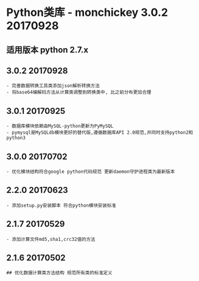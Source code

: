 # Python类库 - monchickey 3.0.2 20170928
## 适用版本 python 2.7.x

## 3.0.2 20170928
    - 完善数据转换工具类添加json解析转换方法
    - 将base64编解码方法从计算类调整到转换类中, 比之前分布更加合理

## 3.0.1 20170925
    - 数据库模块依赖由MySQL-python更新为PyMySQL
    - pymysql是MySQLdb模块更好的替代版,遵循数据库API 2.0规范,并同时支持python2和python3

## 3.0.0 20170702
    - 优化模块结构符合google python代码规范 更新daemon守护进程类为最新版本

## 2.2.0 20170623
    - 添加setup.py安装脚本 符合python模块安装标准

## 2.1.7 20170529
    - 添加计算文件md5,sha1,crc32值的方法

## 2.1.6 20170502
    ## 优化数据计算类方法结构 规范所有类的标准定义
